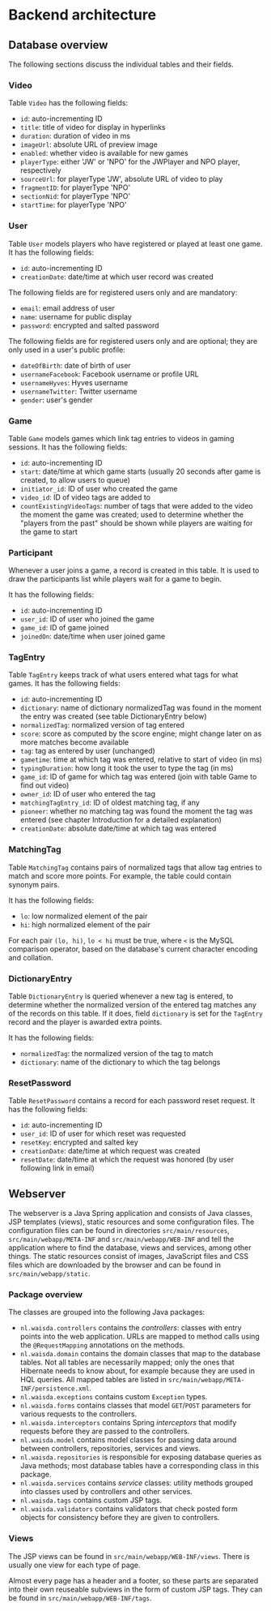 # Backend architecture

## Database overview

The following sections discuss the individual tables and their fields.

### Video

Table `Video` has the following fields:

* `id`: auto-incrementing ID
* `title`: title of video for display in hyperlinks
* `duration`: duration of video in ms
* `imageUrl`: absolute URL of preview image
* `enabled`: whether video is available for new games
* `playerType`: either 'JW' or 'NPO' for the JWPlayer and NPO player, respectively
* `sourceUrl`: for playerType 'JW', absolute URL of video to play
* `fragmentID`: for playerType 'NPO'
* `sectionNid`: for playerType 'NPO'
* `startTime`: for playerType 'NPO'

### User

Table `User` models players who have registered or played at least one game. It has the following fields:

* `id`: auto-incrementing ID
* `creationDate`: date/time at which user record was created

The following fields are for registered users only and are mandatory:

* `email`: email address of user
* `name`: username for public display
* `password`: encrypted and salted password

The following fields are for registered users only and are optional; they are only used in a user's public profile:

* `dateOfBirth`: date of birth of user
* `usernameFacebook`: Facebook username or profile URL
* `usernameHyves`: Hyves username
* `usernameTwitter`: Twitter username
* `gender`: user's gender

### Game

Table `Game` models games which link tag entries to videos in gaming sessions. It has the following fields:

* `id`: auto-incrementing ID
* `start`: date/time at which game starts (usually 20 seconds after game is created, to allow users to queue)
* `initiator_id`: ID of user who created the game
* `video_id`: ID of video tags are added to
* `countExistingVideoTags`: number of tags that were added to the video the moment the game was created; used to determine whether the "players from the past" should be shown while players are waiting for the game to start

### Participant

Whenever a user joins a game, a record is created in this table. It is used to draw the participants list while players wait for a game to begin.

It has the following fields:

* `id`: auto-incrementing ID
* `user_id`: ID of user who joined the game
* `game_id`: ID of game joined
* `joinedOn`: date/time when user joined game

### TagEntry

Table `TagEntry` keeps track of what users entered what tags for what games. It has the following fields:

* `id`: auto-incrementing ID
* `dictionary`: name of dictionary normalizedTag was found in the moment the entry was created (see table DictionaryEntry below)
* `normalizedTag`: normalized version of tag entered
* `score`: score as computed by the score engine; might change later on as more matches become available
* `tag`: tag as entered by user (unchanged)
* `gametime`: time at which tag was entered, relative to start of video (in ms)
* `typingDuration`: how long it took the user to type the tag (in ms)
* `game_id`: ID of game for which tag was entered (join with table Game to find out video)
* `owner_id`: ID of user who entered the tag
* `matchingTagEntry_id`: ID of oldest matching tag, if any
* `pioneer`: whether no matching tag was found the moment the tag was entered (see chapter Introduction for a detailed explanation)
* `creationDate`: absolute date/time at which tag was entered

### MatchingTag

Table `MatchingTag` contains pairs of normalized tags that allow tag entries to match and score more points. For example, the table could contain synonym pairs.

It has the following fields:

* `lo`: low normalized element of the pair
* `hi`: high normalized element of the pair

For each pair `(lo, hi)`, `lo < hi` must be true, where `<` is the MySQL comparison operator, based on the database's current character encoding and collation.

### DictionaryEntry

Table `DictionaryEntry` is queried whenever a new tag is entered, to determine whether the normalized version of the entered tag matches any of the records on this table. If it does, field `dictionary` is set for the `TagEntry` record and the player is awarded extra points.

It has the following fields:

* `normalizedTag`: the normalized version of the tag to match
* `dictionary`: name of the dictionary to which the tag belongs

### ResetPassword

Table `ResetPassword` contains a record for each password reset request. It has the following fields:

* `id`: auto-incrementing ID
* `user_id`: ID of user for which reset was requested
* `resetKey`: encrypted and salted key
* `creationDate`: date/time at which request was created
* `resetDate`: date/time at which the request was honored (by user following link in email)

## Webserver

The webserver is a Java Spring application and consists of Java classes, JSP templates (views), static resources and some configuration files. The configuration files can be found in directories `src/main/resources`, `src/main/webapp/META-INF` and `src/main/webapp/WEB-INF` and tell the application where to find the database, views and services, among other things. The static resources consist of images, JavaScript files and CSS files which are downloaded by the browser and can be found in `src/main/webapp/static`.

### Package overview

The classes are grouped into the following Java packages:

* `nl.waisda.controllers` contains the *controllers*: classes with entry points into the web application. URLs are mapped to method calls using the `@RequestMapping` annotations on the methods.
* `nl.waisda.domain` contains the domain classes that map to the database tables. Not all tables are necessarily mapped; only the ones that Hibernate needs to know about, for example because they are used in HQL queries. All mapped tables are listed in `src/main/webapp/META-INF/persistence.xml`.
* `nl.waisda.exceptions` contains custom `Exception` types.
* `nl.waisda.forms` contains classes that model `GET`/`POST` parameters for various requests to the controllers.
* `nl.waisda.interceptors` contains Spring *interceptors* that modify requests before they are passed to the controllers.
* `nl.waisda.model` contains model classes for passing data around between controllers, repositories, services and views.
* `nl.waisda.repositories` is responsible for exposing database queries as Java methods; most database tables have a corresponding class in this package.
* `nl.waisda.services` contains *service* classes: utility methods grouped into classes used by controllers and other services.
* `nl.waisda.tags` contains custom JSP tags.
* `nl.waisda.validators` contains validators that check posted form objects for consistency before they are given to controllers.

### Views

The JSP views can be found in `src/main/webapp/WEB-INF/views`. There is usually one view for each type of page.

Almost every page has a header and a footer, so these parts are separated into their own reuseable subviews in the form of custom JSP tags. They can be found in `src/main/webapp/WEB-INF/tags`.
